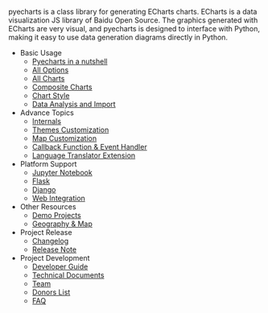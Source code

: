 pyecharts is a class library for generating ECharts charts. ECharts is a data visualization JS library of Baidu Open Source. The graphics generated with ECharts are very visual, and pyecharts is designed to interface with Python, making it easy to use data generation diagrams directly in Python.

- Basic Usage
  - [Pyecharts in a nutshell](en-us/prepare)
  - [All Options](en-us/charts_configure)
  - [All Charts](en-us/charts_base)
  - [Composite Charts](en-us/charts_custom)
  - [Chart Style](en-us/charts_style)
  - [Data Analysis and Import](en-us/data_import)
- Advance Topics
  - [Internals](en-us/api)
  - [Themes Customization](en-us/themes)
  - [Map Customization](en-us/customize_map)
  - [Callback Function & Event Handler](en-us/advanced)
  - [Language Translator Extension](en-us/translator)
- Platform Support
  - [Jupyter Notebook](en-us/jupyter_notebook)
  - [Flask](en-us/flask)
  - [Django](en-us/django)
  - [Web Integration](en-us/web_integration)
- Other Resources
  - [Demo Projects](https://github.com/pyecharts/pyecharts-users-cases)
  - [Geography & Map](en-us/datasets)
- Project Release
  - [Changelog](zh-cn/changelog)
  - [Release Note](zh-cn/release-note/)
- Project Development
  - [Developer Guide](en-us/for_pyechart_developer)
  - [Technical Documents](en-us/technical)
  - [Team](en-us/team)
  - [Donors List](zh-cn/donors)
  - [FAQ](en-us/faq)
